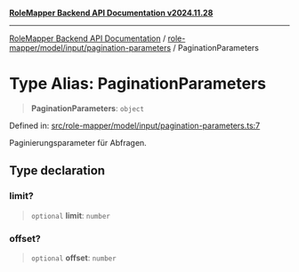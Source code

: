 [**RoleMapper Backend API Documentation v2024.11.28**](../../../../../README.md)

***

[RoleMapper Backend API Documentation](../../../../../modules.md) / [role-mapper/model/input/pagination-parameters](../README.md) / PaginationParameters

# Type Alias: PaginationParameters

> **PaginationParameters**: `object`

Defined in: [src/role-mapper/model/input/pagination-parameters.ts:7](https://github.com/FlowCraft-AG/RoleMapper/blob/8da0bd78326e48681af59eedcf5fc8f5e650849b/backend/src/role-mapper/model/input/pagination-parameters.ts#L7)

Paginierungsparameter für Abfragen.

## Type declaration

### limit?

> `optional` **limit**: `number`

### offset?

> `optional` **offset**: `number`
